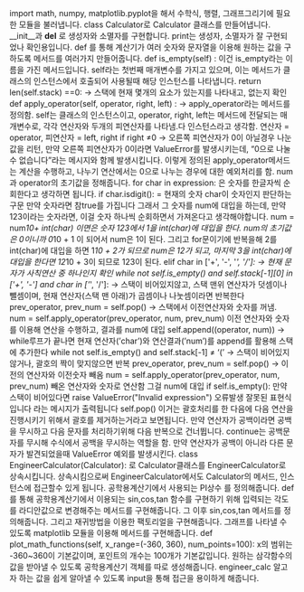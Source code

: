 import math, numpy, matplotlib.pyplot을 해서 수학식, 행렬, 그래프그리기에 필요한 모듈을 불러냅니다.
class Calculator로 Calculator 클래스를 만들어냅니다. 
__init__과 __del__ 로 생성자와 소멸자를 구현합니다. print는 생성자, 소멸자가 잘 구현되었나 확인용입니다.
def 를 통해 계산기가 여러 숫자와 문자열을 이용해 원하는 값을 구하도록 메서드를 여러가지 만들어줍니다.
def is_empty(self) : 이건 is_empty라는 이름을 가진 메서드입니다.
self라는 첫번째 매개변수를 가지고 있으며, 이는 메서드가 클래스의 인스턴스에서 호출되어 사용될때 해당 인스턴스를 나타냅니다.
return len(self.stack) ==0: → 스택에 현재 몇개의 요소가 있는지를 나타내고, 없는지 확인
def apply_operator(self, operator, right, left) : → apply_operator라는 메서드를 정의함. 
self는 클래스의 인스턴스이고, operator, right, left는 메서드에 전달되는 매개변수로, 각각 연산자와 두개의 피연산자를 나타냄.다 인스턴스라고 생각함. 
연산자 = operator, 피연산자 = left, right
if right ≠0 → 오른쪽 피연산자가 0이 아닐경우 나눈값을 리턴, 만약 오른쪽 피연산자가 0이라면 ValueError를 발생시키는데, “0으로 나눌 수 없습니다”라는 메시지와 함께 발생시킵니다.
이렇게 정의된 apply_operator메서드는 계산을 수행하고, 나누기 연산에서는 0으로 나누는 경우에 대한 예외처리를 함.
num과 operator의 초기값을 정해줍니다.
for char in expression: 은 숫자를 한글자씩 순회한다고 생각하면 됩니다. if char.isdigit(): =  현재의 숫자 char이 숫자인지 판단하는 구문 만약 숫자라면 참true를 가집니다
그래서 그 숫자를 num에 대입을 하는데, 만약 123이라는 숫자라면, 이걸 숫자 하나씩 순회하면서 가져온다고 생각해야합니다.
num = num*10+ int(char) 이면은 숫자 123에서 1을 int(char)에 대입을 한다. num의 초기값은 0이니까 0*10 + 1 이 되어서 num은 1이 된다.
그리고 for문이기에 반복을해 2를 int(char)에 대입을 하면 1*10 + 2가 되므로 num은 12가 되고, 마지막 3을 int(char)에 대입을 한다면 12*10 + 3이 되므로 123이 된다.
elif char in ['+', '-', '*', '/']: → 현재 문자가 사칙연산 중 하나인지 확인
while not self.is_empty() and self.stack[-1][0] in ['+', '-'] and char in ['*', '/']: → 스택이 비어있지않고, 스택 맨위 연산자가 덧셈이나 뺄셈이며, 현재 연산자(스택 맨 아래)가 곱셈이나 나눗셈이라면 반복한다
prev_operator, prev_num = self.pop() → 스택에서 이전연산자와 숫자를 꺼냄.
num = self.apply_operator(prev_operator, num, prev_num) 이전 연산자와 숫자를 이용해 연산을 수행하고, 결과를 num에 대입
self.append((operator, num)) → while루프가 끝나면 현재 연산자(’char’)와 연산결과(’num’)를 append를 활용해 스택에 추가한다
while not self.is_empty() and self.stack[-1] ≠ ‘(’ → 스택이 비어있지 않거나, 괄호의 짝이 맞지않으면 반복
prev_operator, prev_num = self.pop() → 이전의 연산자와 이전숫자 빼옴
num = self.apply_operator(prev_operator, num, prev_num) 빼온 연산자와 숫자로 연산함 그걸 num에 대입
if self.is_empty(): 만약 스택이 비어있다면 raise ValueError("Invalid expression") 오류발생 잘못된 표현식입니다 라는 메시지가 출력됩니다
self.pop() 이거는 괄호처리를 한 다음에 다음 연산을 진행시키기 위해서 괄호를 제거하는거라고 보면됩니다.
만약 연산자가 공백이라면  공백을 무시하고 다음 문자를 처리하기위해 다음 반복으로 건너뜁니다.
continue는 공백문자를 무시해 수식에서 공백을 무시하는 역할을 함. 만약 연산자가 공백이 아니라 다른 문자가 발견되었을때 ValueError 예외를 발생시킨다.
class EngineerCalculator(Calculator): 로 Calculator클래스를 EngineerCalculator로 상속시킵니다.
상속시킴으로써 EngineerCalculator에서도 Calculator의 메서드, 인스턴스에 접근할수 있게 됩니다.
공학용계산기에서 사용되는 PI상수 를 정의해줍니다.
def를 통해 공학용계산기에서 이용되는 sin,cos,tan 함수를 구현하기 위해 입력되는 각도를 라디안값으로 변경해주는 메서드를 구현해줍니다.
그 이후 sin,cos,tan 메서드를 정의해줍니다. 그리고 재귀방법을 이용한 팩토리얼을 구현해줍니다.
그래프를 나타낼 수 있도록 matplotlib 모듈을 이용해 메서드를 구현해줍니다.
def plot_math_functions(self, x_range=(-360, 360), num_points=100): x의 범위는 -360~360이 기본값이며, 포인트의 개수는 100개가 기본값입니다.
원하는 삼각함수의 값을 받아낼 수 있도록 공학용계산기 객체를 따로 생성해줍니다. engineer_calc
알고자 하는 값을 쉽게 알아낼 수 있도록 input을 통해 접근을 용이하게 해줍니다.
